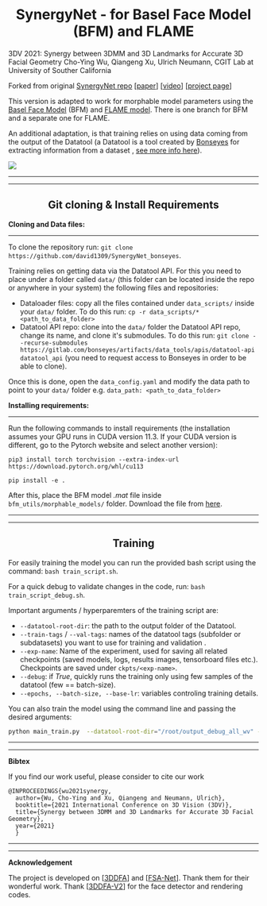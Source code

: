 #  <div align="center"> SynergyNet - for Basel Face Model (BFM) and FLAME</div>
3DV 2021: Synergy between 3DMM and 3D Landmarks for Accurate 3D Facial Geometry
Cho-Ying Wu, Qiangeng Xu, Ulrich Neumann, CGIT Lab at University of Souther California

Forked from original [SynergyNet repo](https://github.com/choyingw/SynergyNet) [<a href="https://arxiv.org/abs/2110.09772">paper</a>] [<a href="https://youtu.be/i1Y8U2Z20ko">video</a>] [<a href="https://choyingw.github.io/works/SynergyNet/index.html">project page</a>]

This version is adapted to work for morphable model parameters using the [Basel Face Model](https://faces.dmi.unibas.ch/bfm/) (BFM) and [FLAME model](https://flame.is.tue.mpg.de/). There is one branch for BFM and a separate one for FLAME.

An additional adaptation, is that training relies on using data coming from the output of the Datatool (a Datatool is a tool created by [Bonseyes](https://www.bonseyes.com/) for extracting information from a dataset , [see more info here](https://beta.bonseyes.com//doc/pages/user_guides/datatool_index.html)).



<img src='demo/teaser.png'>

***
***
## <div align="center"> Git cloning & Install Requirements</div>
**Cloning and Data files:**
***
To clone the repository run:  `git clone https://github.com/david1309/SynergyNet_bonseyes`.

Training relies on getting data via the Datatool API. For this you need to place under a folder called `data/` (this folder can be located inside the repo or anywhere in your system) the following files and repositories:
* Dataloader files: copy all the files contained under `data_scripts/` inside your `data/` folder. To do this run:  `cp -r data_scripts/* <path_to_data_folder>`
* Datatool API repo: clone into the `data/` folder the Datatool API repo, change its name, and clone it's submodules. To do this run:  `git clone --recurse-submodules https://gitlab.com/bonseyes/artifacts/data_tools/apis/datatool-api datatool_api` (you need to request access to Bonseyes in order to be able to clone).

Once this is done, open the `data_config.yaml` and modify the data path to point to your `data/` folder e.g. `data_path: <path_to_data_folder>`


**Installing requirements:**
***
Run the following commands to install requirements (the installation assumes your GPU runs in CUDA version 11.3. If your CUDA version is different, go to the Pytorch website and select another version):
```
pip3 install torch torchvision --extra-index-url https://download.pytorch.org/whl/cu113

pip install -e .
```

After this, place the BFM model *.mat* file inside `bfm_utils/morphable_models/` folder. Download the file from [here](https://drive.google.com/file/d/1V5UAwL8AB_dZoxn4HIUzBDEs4MVRZkPR/view?usp=sharing).


***
***
## <div align="center">Training</div>
For easily training the model you can run the provided bash script using the command: `bash train_script.sh`.

For a quick debug to validate changes in the code, run: `bash train_script_debug.sh`.

Important arguments / hyperparemters of the training script are:

* `--datatool-root-dir`: the path to the output folder of the Datatool.
* `--train-tags` / `--val-tags`: names of the datatool tags (subfolder or subdatasets) you want to use for training and validation .
* `--exp-name`: Name of the experiment, used for saving all related checkpoints (saved models, logs, results images, tensorboard files etc.). Checkpoints are saved under `ckpts/<exp-name>`.
* `--debug`: if *True*, quickly runs the training only using few samples of the datatool (few == batch-size). 
* `--epochs, --batch-size, --base-lr`: variables controling training details.

You can also train the model using the command line and passing the desired arguments:

```bash
python main_train.py  --datatool-root-dir="/root/output_debug_all_wv" --train-tags="IBUG" --val-tags="IBUG_Flip" --debug=True --exp-name="debug_cmd" --epochs=10 --batch-size=32
```

***
***
**Bibtex**

If you find our work useful, please consider to cite our work 

    @INPROCEEDINGS{wu2021synergy,
      author={Wu, Cho-Ying and Xu, Qiangeng and Neumann, Ulrich},
      booktitle={2021 International Conference on 3D Vision (3DV)}, 
      title={Synergy between 3DMM and 3D Landmarks for Accurate 3D Facial Geometry}, 
      year={2021}
      }

***
***
**Acknowledgement**

The project is developed on [<a href="https://github.com/cleardusk/3DDFA">3DDFA</a>] and [<a href="https://github.com/shamangary/FSA-Net">FSA-Net</a>]. Thank them for their wonderful work. Thank [<a href="https://github.com/cleardusk/3DDFA_V2">3DDFA-V2</a>] for the face detector and rendering codes.
